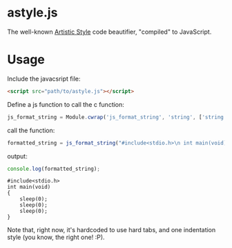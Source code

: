 astyle.js
=========

The well-known [Artistic Style](http://astyle.sourceforge.net/) code beautifier, "compiled" to JavaScript.

Usage
=========

Include the javacsript file:

```html
<script src="path/to/astyle.js"></script>
```

Define a js function to call the c function:

```javascript
js_format_string = Module.cwrap('js_format_string', 'string', ['string']);
```

call the function:

```javascript
formatted_string = js_format_string("#include<stdio.h>\n int main(void) {\n           sleep(0);\nsleep(0);\n\t\tsleep(0);\n }");
```

output:
```javascript
console.log(formatted_string);
```

```
#include<stdio.h>
int main(void)
{
	sleep(0);
	sleep(0);
	sleep(0);
} 
```

Note that, right now, it's hardcoded to use hard tabs, and one indentation style (you know, the right one! :P).
